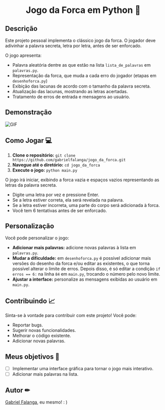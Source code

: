 <h1 align="center">Jogo da Forca em Python 🐍</h1>

## Descrição

Este projeto pessoal implementa o clássico jogo da forca. O jogador deve adivinhar a palavra secreta, letra por letra, antes de ser enforcado. 

O jogo apresenta:

- Palavra aleatória dentre as que estão na lista `lista_de_palavras` em `palavras.py`.
- Representação da forca, que muda a cada erro do jogador (etapas em `desenhoforca.py`)
- Exibição das lacunas de acordo com o tamanho da palavra secreta.
- Atualização das lacunas, mostrando as letras acertadas.
- Tratamento de erros de entrada e mensagens ao usuário.

## Demonstração

![GIF](https://media.giphy.com/media/v1.Y2lkPTc5MGI3NjExM3Z1eWRybHZuZmVhcDcyZHl3MzRidnM4aDUyNGx1Mzl5MHhoM2sybCZlcD12MV9pbnRlcm5hbF9naWZfYnlfaWQmY3Q9Zw/avH4UZcsgqL0VC2Nlc/giphy.gif)

## Como Jogar 💻

1. **Clone o repositório:** `git clone https://github.com/gabrielfalanga/jogo_da_forca.git`
2. **Navegue até o diretório:** `cd jogo_da_forca`
3. **Execute o jogo:** `python main.py`

O jogo irá iniciar, exibindo a forca vazia e espaços vazios representando as letras da palavra secreta.

- Digite uma letra por vez e pressione Enter. 
- Se a letra estiver correta, ela será revelada na palavra. 
- Se a letra estiver incorreta, uma parte do corpo será adicionada à forca. 
- Você tem 6 tentativas antes de ser enforcado.

## Personalização

Você pode personalizar o jogo:

- **Adicionar mais palavras:** adicione novas palavras à lista em `palavras.py`.
- **Mudar a dificuldade:** em `desenhoforca.py` é possível adicionar mais versões do desenho da forca e/ou editar as existentes, o que torna possível alterar o limite de erros. Depois disso, é só editar a condição `if erros == 6:` na linha `84` em `main.py`, trocando o número pelo novo limite.
- **Ajustar a interface:** personalize as mensagens exibidas ao usuário em `main.py`.

## Contribuindo 📈

Sinta-se à vontade para contribuir com este projeto! Você pode:

- Reportar bugs.
- Sugerir novas funcionalidades.
- Melhorar o código existente.
- Adicionar novas palavras.

## Meus objetivos 🚀

- [ ] Implementar uma interface gráfica para tornar o jogo mais interativo.
- [ ]  Adicionar mais palavras na lista.

## Autor ✏

[Gabriel Falanga](https://github.com/gabrielfalanga), eu mesmo! : )
